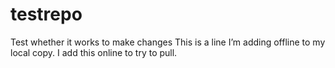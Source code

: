 # testrepo

Test whether it works to make changes
This is a line I’m adding offline to my local copy.
I add this online to try to pull.
